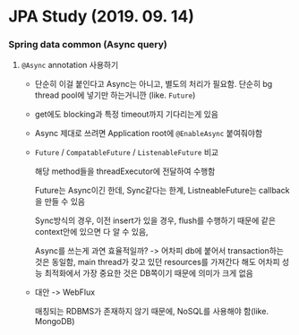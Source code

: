# JPA Study (2019. 09. 14)

### Spring data common (Async query)

1. `@Async` annotation 사용하기  

    - 단순히 이걸 붙인다고 Async는 아니고, 별도의 처리가 필요함. 단순히 bg thread pool에 넣기만 하는거니깐 (like. `Future`)

    - get에도 blocking과 특정 timeout까지 기다리는게 있음

    - Async 제대로 쓰려면 Application root에 `@EnableAsync` 붙여줘야함

    - `Future` / `CompatableFuture` / `ListenableFuture` 비교

        해당 method들을 threadExecutor에 전달하여 수행함

        Future는 Async이긴 한데, Sync같다는 한계, ListneableFuture는 callback을 만들 수 있음

        Sync방식의 경우, 이전 insert가 있을 경우, flush를 수행하기 때문에 같은 context안에 있으면 다 알 수 있음, 

        Async를 쓰는게 과연 효율적일까? -> 어차피 db에 붙어서 transaction하는 것은 동일함, main thread가 갖고 있던 resources를 가져간다 해도 어차피 성능 최적화에서 가장 중요한 것은 DB쪽이기 때문에 의미가 크게 없음

    - 대안 -> WebFlux

        매칭되는 RDBMS가 존재하지 않기 때문에, NoSQL를 사용해야 함(like. MongoDB)

